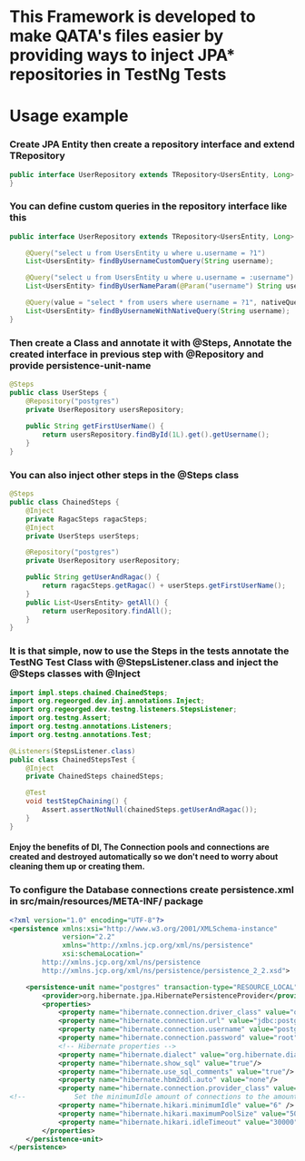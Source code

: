 # This Framework is developed to make QATA's files easier by providing ways to inject JPA* repositories in TestNg Tests



# Usage example

### Create JPA Entity then create a repository interface and extend TRepository
```java
public interface UserRepository extends TRepository<UsersEntity, Long> {
}
```
### You can define custom queries in the repository interface like this
```java
public interface UserRepository extends TRepository<UsersEntity, Long> {

    @Query("select u from UsersEntity u where u.username = ?1")
    List<UsersEntity> findByUsernameCustomQuery(String username);

    @Query("select u from UsersEntity u where u.username = :username")
    List<UsersEntity> findByUserNameParam(@Param("username") String username);

    @Query(value = "select * from users where username = ?1", nativeQuery = true)
    List<UsersEntity> findByUsernameWithNativeQuery(String username);
}
```

### Then create a Class and annotate it with @Steps, Annotate the created interface in previous step with @Repository and provide persistence-unit-name 
```java
@Steps
public class UserSteps {
    @Repository("postgres")
    private UserRepository usersRepository;
    
    public String getFirstUserName() {
        return usersRepository.findById(1L).get().getUsername();
    }
}
```
### You can also inject other steps in the @Steps class
```java
@Steps
public class ChainedSteps {
    @Inject
    private RagacSteps ragacSteps;
    @Inject
    private UserSteps userSteps;

    @Repository("postgres")
    private UserRepository userRepository;

    public String getUserAndRagac() {
        return ragacSteps.getRagac() + userSteps.getFirstUserName();
    }
    public List<UsersEntity> getAll() {
        return userRepository.findAll();
    }
}
```
### It is that simple, now to use the Steps in the tests annotate the TestNG Test Class with @StepsListener.class and inject the @Steps classes with @Inject
```java
import impl.steps.chained.ChainedSteps;
import org.regeorged.dev.inj.annotations.Inject;
import org.regeorged.dev.testng.listeners.StepsListener;
import org.testng.Assert;
import org.testng.annotations.Listeners;
import org.testng.annotations.Test;

@Listeners(StepsListener.class)
public class ChainedStepsTest {
    @Inject
    private ChainedSteps chainedSteps;

    @Test
    void testStepChaining() {
        Assert.assertNotNull(chainedSteps.getUserAndRagac());
    }
}
```

#### Enjoy the benefits of DI, The Connection pools and connections are created and destroyed automatically so we don't need to worry about cleaning them up or creating them.

### To configure the Database connections create persistence.xml in src/main/resources/META-INF/ package
```xml
<?xml version="1.0" encoding="UTF-8"?>
<persistence xmlns:xsi="http://www.w3.org/2001/XMLSchema-instance"
             version="2.2"
             xmlns="http://xmlns.jcp.org/xml/ns/persistence"
             xsi:schemaLocation="
        http://xmlns.jcp.org/xml/ns/persistence
        http://xmlns.jcp.org/xml/ns/persistence/persistence_2_2.xsd">

    <persistence-unit name="postgres" transaction-type="RESOURCE_LOCAL">
        <provider>org.hibernate.jpa.HibernatePersistenceProvider</provider>
        <properties>
            <property name="hibernate.connection.driver_class" value="org.postgresql.Driver"/>
            <property name="hibernate.connection.url" value="jdbc:postgresql://localhost:5432/postgres"/>
            <property name="hibernate.connection.username" value="postgres"/>
            <property name="hibernate.connection.password" value="root"/>
            <!-- Hibernate properties -->
            <property name="hibernate.dialect" value="org.hibernate.dialect.PostgreSQLDialect"/>
            <property name="hibernate.show_sql" value="true"/>
            <property name="hibernate.use_sql_comments" value="true"/>
            <property name="hibernate.hbm2ddl.auto" value="none"/>
            <property name="hibernate.connection.provider_class" value="org.hibernate.hikaricp.internal.HikariCPConnectionProvider" />
<!--            Set the minimumIdle amount of connections to the amount of threads you will be running the test in-->
            <property name="hibernate.hikari.minimumIdle" value="6" />
            <property name="hibernate.hikari.maximumPoolSize" value="50" />
            <property name="hibernate.hikari.idleTimeout" value="30000" />
        </properties>
    </persistence-unit>
</persistence>
```
